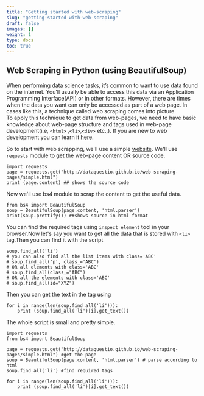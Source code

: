 ```yaml
---
title: "Getting started with web-scraping"
slug: "getting-started-with-web-scraping"
draft: false
images: []
weight: 1
type: docs
toc: true
---
```


## Web Scraping in Python (using BeautifulSoup)
When performing data science tasks, it’s common to want to use data found on the internet. You’ll usually be able to access this data via an Application Programming Interface(API) or in other formats. However, there are times when the data you want can only be accessed as part of a web page. In cases like this, a technique called web scraping comes into picture.  
To apply this technique to get data from web-pages, we need to have basic knowledge about web-page structure and tags used in web-page development(i.e, `<html>` ,`<li>`,`<div>` etc.,). If you are new to web development you can learn it [here][1].

So to start with web scrapping, we'll use a simple [website][2]. We'll use `requests` module to get the web-page content OR source code.

    import requests
    page = requests.get("http://dataquestio.github.io/web-scraping-pages/simple.html")
    print (page.content) ## shows the source code
 Now we'll use bs4 module to scrap the content to get the useful data.

    from bs4 import BeautifulSoup
    soup = BeautifulSoup(page.content, 'html.parser')
    print(soup.prettify()) ##shows source in html format
You can find the required tags using `inspect element` tool in your browser.Now let's say you want to get all the data that is stored with `<li>` tag.Then you can find it with the script 

    soup.find_all('li')
    # you can also find all the list items with class='ABC'
    # soup.find_all('p', class_='ABC')
    # OR all elements with class='ABC'
    # soup.find_all(class_="ABC")
    # OR all the elements with class='ABC'
    # soup.find_all(id="XYZ")
Then you can get the text in the tag using 

    for i in range(len(soup.find_all('li'))):
        print (soup.find_all('li')[i].get_text())

The whole script is small and pretty simple. 

    import requests
    from bs4 import BeautifulSoup
    
    page = requests.get("http://dataquestio.github.io/web-scraping-pages/simple.html") #get the page
    soup = BeautifulSoup(page.content, 'html.parser') # parse according to html
    soup.find_all('li') #find required tags
    
    for i in range(len(soup.find_all('li'))):
        print (soup.find_all('li')[i].get_text())
    

  [1]: https://www.w3schools.com/
  [2]: https://www.york.ac.uk/teaching/cws/wws/webpage1.html

